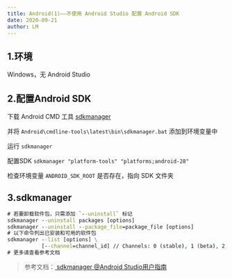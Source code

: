 ```yaml
---
title: Android(1)——不使用 Android Studio 配置 Android SDK
date: 2020-09-21
author: LM
---
```


## 1.环境

Windows，无 Android Studio

## 2.配置Android SDK

下载 Android CMD 工具 [sdkmanager](https://developer.android.google.cn/studio)

并将 `Android\cmdline-tools\latest\bin\sdkmanager.bat` 添加到环境变量中 

运行 `sdkmanager`

配置SDK `sdkmanager "platform-tools" "platforms;android-28"`

检查环境变量 `ANDROID_SDK_ROOT` 是否存在，指向 SDK 文件夹

## 3.sdkmanager

```cmd
# 若要卸载软件包，只需添加 `--uninstall` 标记
sdkmanager --uninstall packages [options]
sdkmanager --uninstall --package_file=package_file [options]
# 以下命令列出已安装和可用的软件包
sdkmanager --list [options] \
           [--channel=channel_id] // Channels: 0 (stable), 1 (beta), 2 (dev), or 3 (canary)
# 更多请查看参考文档
```

> 参考文档：[ sdkmanager @Android Studio用户指南 ](https://developer.android.google.cn/studio/command-line/sdkmanager)

